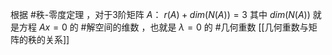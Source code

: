 根据 #秩-零度定理 ，对于3阶矩阵 $A$：
	$r(A) + dim(N(A)) = 3$
	其中 $dim(N(A))$ 就是方程 $Ax=0$ 的 #解空间的维数 ，也就是 $λ=0$ 的 #几何重数
[[几何重数与矩阵的秩的关系]] 